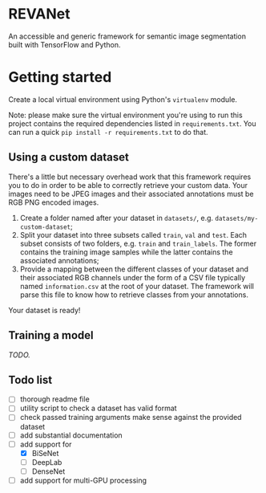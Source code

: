 # REVANet

An accessible and generic framework for semantic image segmentation built with
TensorFlow and Python.

# Getting started

Create a local virtual environment using Python's `virtualenv` module.

Note: please make sure the virtual environment you're using to run this project
contains the required dependencies listed in `requirements.txt`. You can run
a quick `pip install -r requirements.txt` to do that.

## Using a custom dataset

There's a little but necessary overhead work that this framework requires you to
do in order to be able to correctly retrieve your custom data. Your images need
to be JPEG images and their associated annotations must be RGB PNG encoded
images.

1. Create a folder named after your dataset in `datasets/`,
   e.g. `datasets/my-custom-dataset`;
2. Split your dataset into three subsets called `train`, `val` and `test`. Each
   subset consists of two folders, e.g. `train` and `train_labels`. The former
   contains the training image samples while the latter contains the associated
   annotations;
3. Provide a mapping between the different classes of your dataset and their
   associated RGB channels under the form of a CSV file typically named
   `information.csv` at the root of your dataset. The framework will parse this 
   file to know how to retrieve classes from your annotations.

Your dataset is ready!

## Training a model

_TODO._

## Todo list

- [ ] thorough readme file
- [ ] utility script to check a dataset has valid format
- [ ] check passed training arguments make sense against the provided dataset
- [ ] add substantial documentation
- [ ] add support for
  - [x] BiSeNet
  - [ ] DeepLab
  - [ ] DenseNet
- [ ] add support for multi-GPU processing
